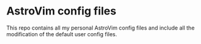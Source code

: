 # AstroVim config files


This repo contains all my personal AstroVim config files and include all the modification of the default user config files.
